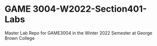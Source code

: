 # GAME 3004-W2022-Section401-Labs
 
Master Lab Repo for GAME3004 in the Winter 2022 Semester at George Brown College

